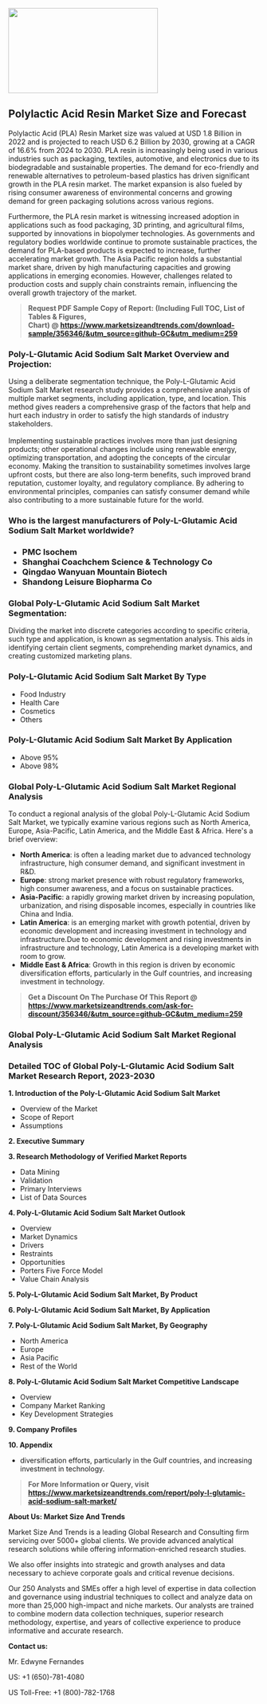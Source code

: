 <p><img class="alignnone size-medium wp-image-20088" src="https://ffe5etoiles.com/wp-content/uploads/2024/12/MST1-300x171.png" alt="" width="300" height="171" /></p><h2>Polylactic Acid Resin Market Size and Forecast</h2><p>Polylactic Acid (PLA) Resin Market size was valued at USD 1.8 Billion in 2022 and is projected to reach USD 6.2 Billion by 2030, growing at a CAGR of 16.6% from 2024 to 2030. PLA resin is increasingly being used in various industries such as packaging, textiles, automotive, and electronics due to its biodegradable and sustainable properties. The demand for eco-friendly and renewable alternatives to petroleum-based plastics has driven significant growth in the PLA resin market. The market expansion is also fueled by rising consumer awareness of environmental concerns and growing demand for green packaging solutions across various regions.</p><p>Furthermore, the PLA resin market is witnessing increased adoption in applications such as food packaging, 3D printing, and agricultural films, supported by innovations in biopolymer technologies. As governments and regulatory bodies worldwide continue to promote sustainable practices, the demand for PLA-based products is expected to increase, further accelerating market growth. The Asia Pacific region holds a substantial market share, driven by high manufacturing capacities and growing applications in emerging economies. However, challenges related to production costs and supply chain constraints remain, influencing the overall growth trajectory of the market.</p></p><blockquote id="" class=""><strong>Request PDF Sample Copy of Report: (Including Full TOC, List of Tables &amp; Figures, Chart)&nbsp;@&nbsp;<strong><a href="https://www.marketsizeandtrends.com/download-sample/356346/&utm_source=github-GC&utm_medium=259" target="_blank">https://www.marketsizeandtrends.com/download-sample/356346/&utm_source=github-GC&utm_medium=259</a></strong></strong></blockquote><h3 id="" class="">Poly-L-Glutamic Acid Sodium Salt Market&nbsp;Overview and Projection:</h3><p id="" class="">Using a deliberate segmentation technique, the Poly-L-Glutamic Acid Sodium Salt Market research study provides a comprehensive analysis of multiple market segments, including application, type, and location. This method gives readers a comprehensive grasp of the factors that help and hurt each industry in order to satisfy the high standards of industry stakeholders. <br /> <br />Implementing sustainable practices involves more than just designing products; other operational changes include using renewable energy, optimizing transportation, and adopting the concepts of the circular economy. Making the transition to sustainability sometimes involves large upfront costs, but there are also long-term benefits, such improved brand reputation, customer loyalty, and regulatory compliance. By adhering to environmental principles, companies can satisfy consumer demand while also contributing to a more sustainable future for the world.</p><h3 id="" class="">Who is the largest manufacturers of&nbsp;Poly-L-Glutamic Acid Sodium Salt Market worldwide?</h3><h3 class=""><p><ul><li>PMC Isochem </li><li> Shanghai Coachchem Science & Technology Co </li><li> Qingdao Wanyuan Mountain Biotech </li><li> Shandong Leisure Biopharma Co</li></ul></p></h3><h3 id="" class="">Global&nbsp;Poly-L-Glutamic Acid Sodium Salt Market Segmentation:</h3><p id="" class="">Dividing the market into discrete categories according to specific criteria, such type and application, is known as segmentation analysis. This aids in identifying certain client segments, comprehending market dynamics, and creating customized marketing plans.</p><h3 id="" class="">Poly-L-Glutamic Acid Sodium Salt Market&nbsp;By Type</h3><p><p><ul><li>Food Industry</li><li> Health Care</li><li> Cosmetics</li><li> Others</p></li></ul></p></p><h3 id="" class="">Poly-L-Glutamic Acid Sodium Salt Market&nbsp;By Application</h3><p class=""><p><ul><li>Above 95%</li><li> Above 98%</li></ul></p></p><h3 id="" class="">Global Poly-L-Glutamic Acid Sodium Salt Market Regional Analysis</h3><p id="" class="">To conduct a regional analysis of the global Poly-L-Glutamic Acid Sodium Salt Market, we typically examine various regions such as North America, Europe, Asia-Pacific, Latin America, and the Middle East &amp; Africa. Here's a brief overview:</p><ul><li><strong>North America</strong>: is often a leading market due to advanced technology infrastructure, high consumer demand, and significant investment in R&amp;D.</li><li><strong>Europe</strong>: strong market presence with robust regulatory frameworks, high consumer awareness, and a focus on sustainable practices.</li><li><strong>Asia-Pacific</strong>: a rapidly growing market driven by increasing population, urbanization, and rising disposable incomes, especially in countries like China and India.</li><li><strong>Latin America</strong>: is an emerging market with growth potential, driven by economic development and increasing investment in technology and infrastructure.Due to economic development and rising investments in infrastructure and technology, Latin America is a developing market with room to grow.</li><li><strong>Middle East &amp; Africa</strong>: Growth in this region is driven by economic diversification efforts, particularly in the Gulf countries, and increasing investment in technology.</li></ul><blockquote id="" class=""><strong>Get a Discount On The Purchase Of This Report @ <strong><a href="https://www.marketsizeandtrends.com/ask-for-discount/356346/&utm_source=github-GC&utm_medium=259" target="_blank">https://www.marketsizeandtrends.com/ask-for-discount/356346/&utm_source=github-GC&utm_medium=259</a></strong></strong></blockquote><h3 id="" class="">Global Poly-L-Glutamic Acid Sodium Salt Market Regional Analysis</h3><h3 id="" class="">Detailed TOC of Global Poly-L-Glutamic Acid Sodium Salt Market Research Report, 2023-2030</h3><p id="" class=""><strong>1. Introduction of the Poly-L-Glutamic Acid Sodium Salt Market</strong></p><ul><li>Overview of the Market</li><li>Scope of Report</li><li>Assumptions</li></ul><p id="" class=""><strong>2. Executive Summary</strong></p><p id="" class=""><strong>3. Research Methodology of Verified Market Reports</strong></p><ul><li>Data Mining</li><li>Validation</li><li>Primary Interviews</li><li>List of Data Sources</li></ul><p id="" class=""><strong>4. Poly-L-Glutamic Acid Sodium Salt Market Outlook</strong></p><ul><li>Overview</li><li>Market Dynamics</li><li>Drivers</li><li>Restraints</li><li>Opportunities</li><li>Porters Five Force Model</li><li>Value Chain Analysis</li></ul><p id="" class=""><strong>5. Poly-L-Glutamic Acid Sodium Salt Market, By Product</strong></p><p id="" class=""><strong>6. Poly-L-Glutamic Acid Sodium Salt Market, By Application</strong></p><p id="" class=""><strong>7. Poly-L-Glutamic Acid Sodium Salt Market, By Geography</strong></p><ul><li>North America</li><li>Europe</li><li>Asia Pacific</li><li>Rest of the World</li></ul><p id="" class=""><strong>8. Poly-L-Glutamic Acid Sodium Salt Market Competitive Landscape</strong></p><ul><li>Overview</li><li>Company Market Ranking</li><li>Key Development Strategies</li></ul><p id="" class=""><strong>9. Company Profiles</strong></p><p id="" class=""><strong>10. Appendix</strong></p><ul><li>diversification efforts, particularly in the Gulf countries, and increasing investment in technology.</li></ul><blockquote id="" class=""><strong>For More Information or Query, visit <strong><strong><a href="https://www.marketsizeandtrends.com/report/poly-l-glutamic-acid-sodium-salt-market/" target="_blank">https://www.marketsizeandtrends.com/report/poly-l-glutamic-acid-sodium-salt-market/</a></strong></strong></strong></blockquote><p id="" class=""><strong>About Us: Market Size And Trends</strong></p><p id="" class="">Market Size And Trends is a leading Global Research and Consulting firm servicing over 5000+ global clients. We provide advanced analytical research solutions while offering information-enriched research studies.</p><p id="" class="">We also offer insights into strategic and growth analyses and data necessary to achieve corporate goals and critical revenue decisions.</p><p id="" class="">Our 250 Analysts and SMEs offer a high level of expertise in data collection and governance using industrial techniques to collect and analyze data on more than 25,000 high-impact and niche markets. Our analysts are trained to combine modern data collection techniques, superior research methodology, expertise, and years of collective experience to produce informative and accurate research.</p><p id="" class=""><strong>Contact us:</strong></p><p id="" class="">Mr. Edwyne Fernandes</p><p id="" class="">US: +1 (650)-781-4080</p><p id="" class="">US Toll-Free: +1 (800)-782-1768</p>
